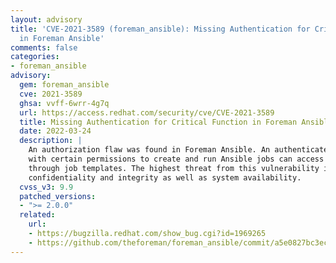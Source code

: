 ```yaml
---
layout: advisory
title: 'CVE-2021-3589 (foreman_ansible): Missing Authentication for Critical Function
  in Foreman Ansible'
comments: false
categories:
- foreman_ansible
advisory:
  gem: foreman_ansible
  cve: 2021-3589
  ghsa: vvff-6wrr-4g7q
  url: https://access.redhat.com/security/cve/CVE-2021-3589
  title: Missing Authentication for Critical Function in Foreman Ansible
  date: 2022-03-24
  description: |
    An authorization flaw was found in Foreman Ansible. An authenticated attacker
    with certain permissions to create and run Ansible jobs can access hosts
    through job templates. The highest threat from this vulnerability is to data
    confidentiality and integrity as well as system availability.
  cvss_v3: 9.9
  patched_versions:
  - ">= 2.0.0"
  related:
    url:
    - https://bugzilla.redhat.com/show_bug.cgi?id=1969265
    - https://github.com/theforeman/foreman_ansible/commit/a5e0827bc3ec6c8ab82f968907857a15646305d5
---
```

